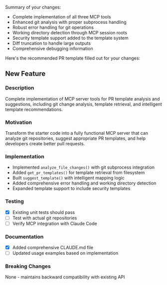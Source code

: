   Summary of your changes:
  - Complete implementation of all three MCP tools
  - Enhanced git analysis with proper subprocess handling
  - Robust error handling for git operations
  - Working directory detection through MCP session roots
  - Security template support added to the template system
  - Diff truncation to handle large outputs
  - Comprehensive debugging information

  Here's the recommended PR template filled out for your changes:

  ## New Feature

  ### Description
  Complete implementation of MCP server tools for PR template analysis and
  suggestions, including git change analysis, template retrieval, and intelligent
  template recommendations.

  ### Motivation
  Transform the starter code into a fully functional MCP server that can analyze git
  repositories, suggest appropriate PR templates, and help developers create better
  pull requests.

  ### Implementation
  - Implemented `analyze_file_changes()` with git subprocess integration
  - Added `get_pr_templates()` for template retrieval from filesystem
  - Built `suggest_template()` with intelligent mapping logic
  - Added comprehensive error handling and working directory detection
  - Expanded template support to include security templates

  ### Testing
  - [x] Existing unit tests should pass
  - [ ] Test with actual git repositories
  - [ ] Verify MCP integration with Claude Code

  ### Documentation
  - [x] Added comprehensive CLAUDE.md file
  - [ ] Updated usage examples based on implementation

  ### Breaking Changes
  None - maintains backward compatibility with existing API
